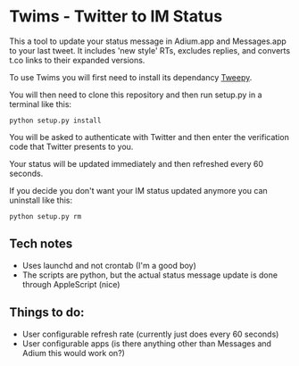 # Twims - Twitter to IM Status

This a tool to update your status message in Adium.app and Messages.app to your last tweet. It includes 'new style' RTs, excludes replies, and converts t.co links to their expanded versions.

To use Twims you will first need to install its dependancy <a href="https://github.com/tweepy/tweepy">Tweepy</a>.

You will then need to clone this repository and then run setup.py in a terminal like this:

```
python setup.py install
```

You will be asked to authenticate with Twitter and then enter the verification code that Twitter presents to you.

Your status will be updated immediately and then refreshed every 60 seconds. 

If you decide you don't want your IM status updated anymore you can uninstall like this:

```
python setup.py rm
```

## Tech notes

* Uses launchd and not crontab (I'm a good boy) 
* The scripts are python, but the actual status message update is done through AppleScript (nice)

## Things to do:

* User configurable refresh rate (currently just does every 60 seconds)
* User configurable apps (is there anything other than Messages and Adium this would work on?)

